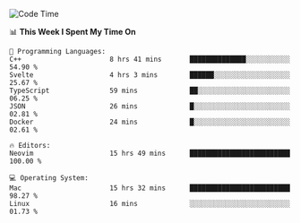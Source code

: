 <!-- [![Top Langs](https://github-readme-stats.vercel.app/api/top-langs/?username=gagahsyuja&theme=dracula&hide_border=true&border_radius=7)](https://github.com/anuraghazra/github-readme-stats) -->

<!--START_SECTION:waka-->
![Code Time](http://img.shields.io/badge/Code%20Time-917%20hrs%2015%20mins-blue)

📊 **This Week I Spent My Time On** 

```text
💬 Programming Languages: 
C++                      8 hrs 41 mins       ██████████████░░░░░░░░░░░   54.90 % 
Svelte                   4 hrs 3 mins        ██████░░░░░░░░░░░░░░░░░░░   25.67 % 
TypeScript               59 mins             ██░░░░░░░░░░░░░░░░░░░░░░░   06.25 % 
JSON                     26 mins             █░░░░░░░░░░░░░░░░░░░░░░░░   02.81 % 
Docker                   24 mins             █░░░░░░░░░░░░░░░░░░░░░░░░   02.61 % 

🔥 Editors: 
Neovim                   15 hrs 49 mins      █████████████████████████   100.00 % 

💻 Operating System: 
Mac                      15 hrs 32 mins      █████████████████████████   98.27 % 
Linux                    16 mins             ░░░░░░░░░░░░░░░░░░░░░░░░░   01.73 % 
```


<!--END_SECTION:waka-->
